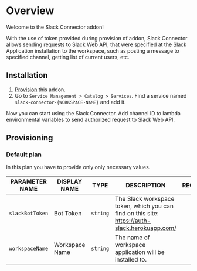 # Overview

Welcome to the Slack Connector addon!

With the use of token provided during provision of addon, Slack Connector allows sending requests to Slack
Web API, that were specified at the Slack Application installation to the workspace, such as posting a
message to specified channel, getting list of current users, etc.

## Installation

1. [Provision](#provisioning) this addon.
2. Go to `Service Management > Catalog > Services`. Find a service named `slack-connector-{WORKSPACE-NAME}` and add it.

Now you can start using the Slack Connector. Add channel ID to lambda environmental variables to send authorized request to Slack Web API.

## Provisioning

### Default plan

In this plan you have to provide only only necessary values.

| PARAMETER NAME | DISPLAY NAME | TYPE | DESCRIPTION | REQUIRED |
|-----------------|-----------------|---------|------------|:---------:|
| `slackBotToken` | Bot Token | `string` | The Slack workspace token, which you can find on this site: <https://auth-slack.herokuapp.com/> | yes |
| `workspaceName` | Workspace Name | `string` | The name of workspace application will be installed to. | yes |
